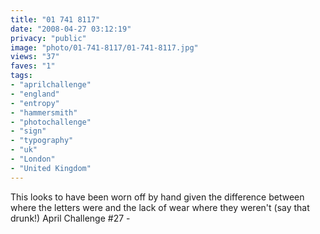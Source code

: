 ```yaml
---
title: "01 741 8117"
date: "2008-04-27 03:12:19"
privacy: "public"
image: "photo/01-741-8117/01-741-8117.jpg"
views: "37"
faves: "1"
tags:
- "aprilchallenge"
- "england"
- "entropy"
- "hammersmith"
- "photochallenge"
- "sign"
- "typography"
- "uk"
- "London"
- "United Kingdom"
---
```

This looks to have been worn off by hand given the difference between where the letters were and the lack of wear where they weren't (say that drunk!) April Challenge #27 - <a href="/photos/2008/04/27/01-741-8117"></a>
